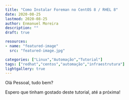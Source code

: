 ```yaml
---
title: "Como Instalar Foreman no CentOS 8 / RHEL 8"
date: 2020-08-25
lastmod: 2020-08-25
author: Enmanuel Moreira
description: ""
draft: true

resources:
- name: "featured-image"
  src: "featured-image.jpg"

categories: ["Linux","Automação","Tutorial"]
tags: ["redhat","centos","automação","infraestrutura"]
lightgallery: true
---
```


<!--more-->

Olá Pessoal, tudo bem?


Espero que tinham gostado deste tutorial, até a próxima!
